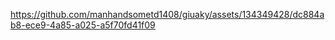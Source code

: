 

https://github.com/manhandsometd1408/giuaky/assets/134349428/dc884ab8-ece9-4a85-a025-a5f70fd41f09

